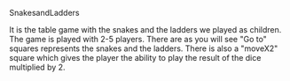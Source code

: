 SnakesandLadders

It is the table game with the snakes and the ladders we played
as children.
The game is played with 2-5 players. There are as you will 
see "Go to" squares represents the snakes and the ladders.
There is also a "moveX2" square which gives the player the 
ability to play the result of the dice multiplied by 2. 



